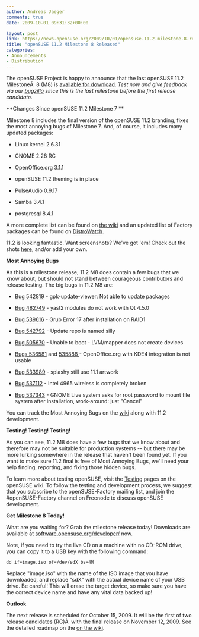 ```yaml
---
author: Andreas Jaeger
comments: true
date: 2009-10-01 09:31:32+00:00

layout: post
link: https://news.opensuse.org/2009/10/01/opensuse-11-2-milestone-8-released/
title: "openSUSE 11.2 Milestone 8 Released"
categories:
- Announcements
- Distribution
---
```

The openSUSE Project is happy to announce that the last openSUSE 11.2 MilestoneÂ  8 (M8) is [available for download](http://software.opensuse.org/developer). _Test now and give feedback via our [bugzilla](https://bugzilla.novell.com/enter_bug.cgi?classification=All&product=openSUSE%2011.2&submit=submit&cv_foundby=Development&format=guided) since this is the last milestone before the first release candidate._

<!-- more -->
**Changes Since openSUSE 11.2 Milestone 7
**

Milestone 8 includes the final version of the openSUSE 11.2 branding, fixes the most annoying bugs of Milestone 7. And, of course, it includes many updated packages:



	
  * Linux kernel 2.6.31

	
  * GNOME 2.28 RC

	
  * OpenOffice.org 3.1.1

	
  * openSUSE 11.2 theming is in place

	
  * PulseAudio 0.9.17

	
  * Samba 3.4.1

	
  * postgresql 8.4.1


A more complete list can be found on [the wiki](http://en.opensuse.org/Factory/News) and an updated list of Factory packages can be found on [DistroWatch](http://distrowatch.com/table.php?distribution=suse).

11.2 is looking fantastic. Want screenshots? We've got 'em! Check out the shots [here](http://en.opensuse.org/Screenshots/11.2_Milestones), and/or add your own.

**Most Annoying Bugs**

As this is a milestone release, 11.2 M8 does contain a few bugs that we know about, but should not stand between courageous contributors and release testing. The big bugs in 11.2 M8 are:



	
  * [Bug 542819](https://bugzilla.novell.com/show_bug.cgi?id=542819) - gpk-update-viewer: Not able to update packages

	
  * [Bug 482749](https://bugzilla.novell.com/show_bug.cgi?id=482749) - yast2 modules do not work with Qt 4.5.0

	
  * [Bug 539616](https://bugzilla.novell.com/show_bug.cgi?id=539616) - Grub Error 17 after installation on RAID1

	
  * [Bug 542792](https://bugzilla.novell.com/show_bug.cgi?id=542792) - Update repo is named silly

	
  * [Bug 505670](https://bugzilla.novell.com/show_bug.cgi?id=505670) - Unable to boot - LVM/mapper does not create devices

	
  * [Bugs 536581](https://bugzilla.novell.com/show_bug.cgi?id=536581) and [535888 ](https://bugzilla.novell.com/show_bug.cgi?id=535888) - OpenOffice.org with KDE4 integration is not usable

	
  * [Bug 533989](https://bugzilla.novell.com/show_bug.cgi?id=533989) - splashy still use 11.1 artwork

	
  * [Bug 537112](https://bugzilla.novell.com/show_bug.cgi?id=537112) - Intel 4965 wireless is completely broken

	
  * [Bug 537343](https://bugzilla.novell.com/show_bug.cgi?id=537343) - GNOME Live system asks for root password to mount file system after installation, work-around: just "Cancel"


You can track the Most Annoying Bugs on the [wiki](http://en.opensuse.org/Bugs:Most_Annoying_Bugs_11.2_dev) along with 11.2 development.

**Testing! Testing! Testing!**

As you can see, 11.2 M8 does have a few bugs that we know about and therefore may not be suitable for production systems -- but there may be more lurking somewhere in the release that haven't been found yet. If you want to make sure 11.2 final is free of Most Annoying Bugs, we'll need your help finding, reporting, and fixing those hidden bugs.

To learn more about testing openSUSE, visit the [Testing](http://en.opensuse.org/Testing/) pages on the openSUSE wiki. To follow the testing and development process, we suggest that you subscribe to the openSUSE-Factory mailing list, and join the #openSUSE-Factory channel on Freenode to discuss openSUSE development.

**Get Milestone 8 Today!**

What are you waiting for? Grab the milestone release today! Downloads are available at [software.opensuse.org/developer/](http://software.opensuse.org/developer/) now.

Note, if you need to try the live CD on a machine with no CD-ROM drive, you can copy it to a USB key with the following command:

    
    dd if=image.iso of=/dev/sdX bs=4M


Replace "image.iso" with the name of the ISO image that you have downloaded, and replace "sdX" with the actual device name of your USB drive. Be careful! This will erase the target device, so make sure you have the correct device name and have any vital data backed up!

**Outlook**

The next release is scheduled for October 15, 2009. It will be the first of two release candidates (RC)Â  with the final release on November 12, 2009. See the detailed roadmap on the [on the wiki](http://en.opensuse.org/Roadmap/11.2).		
